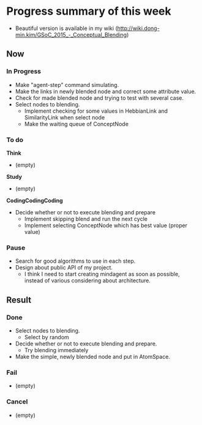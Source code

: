 # Progress summary of this week
* Beautiful version is available in my wiki (http://wiki.dong-min.kim/GSoC_2015_-_Conceptual_Blending)

## Now
### In Progress
* Make "agent-step" command simulating.
* Make the links in newly blended node and correct some attribute value.
* Check for made blended node and trying to test with several case.
* Select nodes to blending.
  * Implement checking for some values in HebbianLink and SimilarityLink when 
 select node
  * Make the waiting queue of ConceptNode
  
### To do
**Think**

* (empty)

**Study**

* (empty)

**CodingCodingCoding**

* Decide whether or not to execute blending and prepare
  * Implement skipping blend and run the next cycle
  * Implement selecting ConceptNode which has best value (proper value)

### Pause
* Search for good algorithms to use in each step.
* Design about public API of my project.
  * I think I need to start creating mindagent as soon as possible, instead of 
 various considering about architecture.


## Result
### Done
* Select nodes to blending.
  * Select by random
* Decide whether or not to execute blending and prepare.
  * Try blending immediately
* Make the simple, newly blended node and put in AtomSpace.

### Fail
* (empty)

### Cancel
* (empty)
